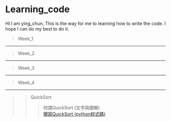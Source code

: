 # Learning_code

HI I am ying_chun, This is the way for me to learning how to write the code. I hope I can do my best to do it.

>Week_1
-------
>Week_2
-------
>Week_3
-------
>Week_4
-------
>>QuickSort
>>>何謂QuickSort (文字與圖解)\
>>>[撰寫QuickSort (python程式碼)](https://nbviewer.jupyter.org/github/06170125/Learning_code/blob/master/%E8%B3%87%E6%96%99%E7%B5%90%E6%A7%8B%E6%BC%94%E7%AE%97%E6%B3%95/QuickSort.ipynb)
